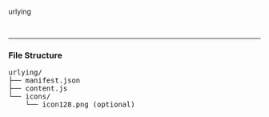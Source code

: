 urlying

<br>
<hr>
<h3> File Structure</h3>
<pre>urlying/
├── manifest.json
├── content.js
└── icons/
    └── icon128.png (optional)
</pre>
